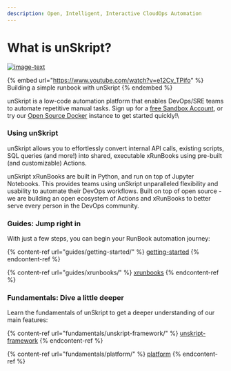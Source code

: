 ```yaml
---
description: Open, Intelligent, Interactive CloudOps Automation
---
```


# What is unSkript?

[![image-text](https://img.shields.io/github/stars/unskript/Awesome-CloudOps-Automation?style=social)](https://github.com/unskript/Awesome-CloudOps-Automation)

{% embed url="https://www.youtube.com/watch?v=e12Cy_TPifo" %}
Building a simple runbook with unSkript
{% endembed %}

unSkript is a low-code automation platform that enables DevOps/SRE teams to automate repetitive manual tasks.  Sign up for a [free Sandbox Account](https://us.app.unskript.io/signup), or try our [Open Source Docker](https://github.com/unskript/Awesome-CloudOps-Automation) instance to get started quickly!\


### Using unSkript

unSkript allows you to effortlessly convert internal API calls, existing scripts, SQL queries (and more!) into shared, executable xRunBooks using pre-built (and customizable) Actions. &#x20;

unSkript xRunBooks are built in Python, and run on top of Jupyter Notebooks. This provides teams using unSkript unparalleled flexibility and usability to automate their DevOps workflows. Built on top of open source - we are building an open ecosystem of Actions and xRunBooks to better serve every person in the DevOps community.

### Guides: Jump right in

With just a few steps, you can begin your RunBook automation journey:

{% content-ref url="guides/getting-started/" %}
[getting-started](guides/getting-started/)
{% endcontent-ref %}

{% content-ref url="guides/xrunbooks/" %}
[xrunbooks](guides/xrunbooks/)
{% endcontent-ref %}

### Fundamentals: Dive a little deeper

Learn the fundamentals of unSkript to get a deeper understanding of our main features:

{% content-ref url="fundamentals/unskript-framework/" %}
[unskript-framework](fundamentals/unskript-framework/)
{% endcontent-ref %}

{% content-ref url="fundamentals/platform/" %}
[platform](fundamentals/platform/)
{% endcontent-ref %}

